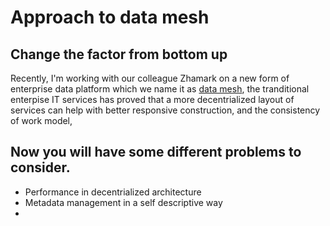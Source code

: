 # Approach to data mesh

## Change the factor from bottom up

Recently, I'm working with our colleague Zhamark on a new form of enterprise data platform which we name it as [data mesh](https://martinfowler.com/articles/data-monolith-to-mesh.html), the tranditional enterpise IT services has proved that a more decentrialized layout of services can help with better responsive construction, and the consistency of work model,

## Now you will have some different problems to consider.

- Performance in decentrialized architecture
- Metadata management in a self descriptive way
- 